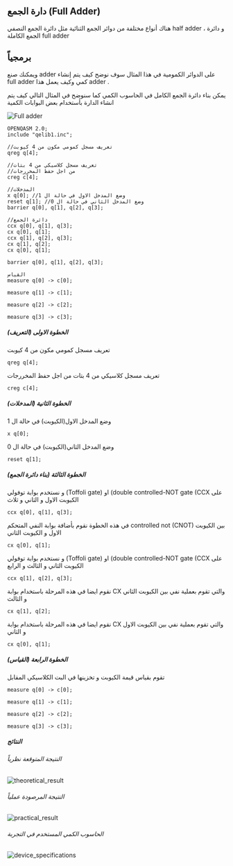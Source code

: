 ## دارة الجمع (Full Adder)

هناك أنواع مختلفة من دوائر الجمع الثنائية مثل دائرة الجمع النصفي 
half adder ، و دائرة الجمع الكاملة full adder

<!-- هنا يوجد Herfs يجب اضافتها -->
## برمجياً
ويمكنك صنع adder  على الدوائر الكمومية 
في هذا المثال سوف نوضح كيف يتم إنشاء full adder كمي وكيف يعمل هذا adder .

يمكن بناء دائرة الجمع الكامل في الحاسوب الكمي كما سنوضح في المثال التالي كيف يتم انشاء الدارة بأستخدام بعض البوابات الكمية 


![Full adder](~/images/FullAdderWithoutHadamard2.png)

```
OPENQASM 2.0;
include "qelib1.inc";

//تعريف مسجل كمومي مكون من 4 كيوبت
qreg q[4];

//تعريف مسجل كلاسيكي من 4 بتات
//من اجل حفظ المخررجات
creg c[4];

//المدخلات
x q[0]; //وضع المدخل الاول في حالة ال 1
reset q[1]; //وضع المدخل الثاني في حالة ال 0
barrier q[0], q[1], q[2], q[3];

//دائرة الجمع
ccx q[0], q[1], q[3];
cx q[0], q[1];
ccx q[1], q[2], q[3];
cx q[1], q[2];
cx q[0], q[1];

barrier q[0], q[1], q[2], q[3];

القياس
measure q[0] -> c[0];

measure q[1] -> c[1];

measure q[2] -> c[2];

measure q[3] -> c[3];

```


##### الخطوة الاولى  (التعريف)

تعريف مسجل كمومي مكون من 4 كيوبت
```
qreg q[4];
```
تعريف مسجل كلاسيكي من 4 بتات
من اجل حفظ المخررجات
```
creg c[4];
```

##### الخطوة الثانية (المدخلات)



 وضع المدخل الاول(الكيوبت) في حالة ال 1

```
x q[0];
```
وضع المدخل الثاني(الكيوبت) في حالة ال 0

```
reset q[1]; 
```

##### الخطوة الثالثة  (بناء دائرة الجمع)



و نستخدم بوابة  توفولي (Toffoli gate) او (double controlled-NOT gate (CCX 
على الكيوبت الاول و الثاني و ثلاث 
```
ccx q[0], q[1], q[3];
```


 في هذه الخطوة نقوم بأضافة بوابة النفي المتحكم controlled not (CNOT)
بين الكيوبت  الاول و الكيوبت الثاني

```
cx q[0], q[1];
```


و نستخدم بوابة  توفولي (Toffoli gate) او (double controlled-NOT gate (CCX 
على الكيوبت الثاني و الثالث و الرابع 

```
ccx q[1], q[2], q[3];
```

نقوم ايضا في هذه المرحلة باستخدام بوابة CX والتي تقوم بعملية نفي بين الكيوبت الثاني و الثالث 

```
cx q[1], q[2];
```

نقوم ايضا في هذه المرحلة باستخدام بوابة CX والتي تقوم بعملية نفي بين الكيوبت الاول و الثاني 

```
cx q[0], q[1];
```

##### الخطوة الرابعة (القياس)

تقوم بقياس قيمة الكيوبت و تخزينها في البت الكلاسيكي المقابل  
```
measure q[0] -> c[0];

measure q[1] -> c[1];

measure q[2] -> c[2];

measure q[3] -> c[3];
```


##### النتائج 

###### النتيجة المتوقعة نظرياً

![theoretical_result ](~/images/theoretical_result.png)


###### النتيجة المرصودة عملياً

![practical_result ](~/images/practical_result.png)


###### الحاسوب الكمي المستخدم في التجربة 

![device_specifications ](~/images/device_specifications.png)


